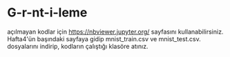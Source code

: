 # G-r-nt-i-leme
açılmayan kodlar için https://nbviewer.jupyter.org/ sayfasını kullanabilirsiniz.
Hafta4'ün başındaki sayfaya gidip mnist_train.csv ve mnist_test.csv. dosyalarını indirip, kodların çalıştığı klasöre atınız.
